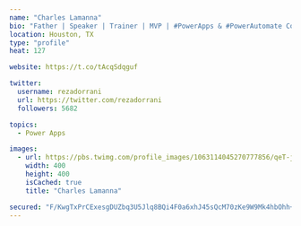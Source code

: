 ```yaml
---
name: "Charles Lamanna"
bio: "Father | Speaker | Trainer | MVP | #PowerApps & #PowerAutomate Community Super User | YouTuber Right-pointing triangle http://youtube.com/c/rezadorrani | Learn - Share - Clockwise rightwards and leftwards open circle arrows"
location: Houston, TX
type: "profile"
heat: 127

website: https://t.co/tAcqSdqguf

twitter:
  username: rezadorrani
  url: https://twitter.com/rezadorrani
  followers: 5682

topics:
  - Power Apps

images:
  - url: https://pbs.twimg.com/profile_images/1063114045270777856/qeT-jpWr_400x400.jpg
    width: 400
    height: 400
    isCached: true
    title: "Charles Lamanna"

secured: "F/KwgTxPrCExesgDUZbq3U5Jlq8BQi4F0a6xhJ45sQcM70zKe9W9Mk4hbOhh+SB40ZyXz4LtcT1/012TdZD9iptOKdQfRdyqHTmUPFOJoVCUN6aoaEvORhnLOTRLkWh8zfixDlYrMgrFCJ0x7MKPQPLTB3+IxK47LNoT1HX+oaMnHRBTXGENMODBJSTvIItjuhYNlsv087y6M/BrMpv4X4pZ4EdeK3bU1OW971aVC39xfQDslAwUhG8mVVdL30/fUHHvdSJp9+O9CMX55anr2ajbDWMM8wDXDNlA035tgJ6bW0Povh88kaxfdnMUT6grKTk84CPCD1wHO6IERTy7D9ttZDRZVYgsjq48+EzAOxfxYvcviYHpmdeaLq3mpZNKJFMRJHWlLkhTgzBWZN4LZSwuK3y2TF8WkQS5pckAVkM=;axBKAmjEQcJDzfLHyemLAg=="
---
```


